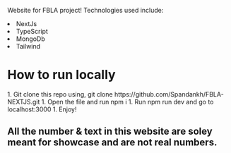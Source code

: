 Website for FBLA project! 
Technologies used include:
  <li>NextJs</li>
    <li>TypeScript</li>
      <li>MongoDb</li>
        <li>Tailwind</li>


<h1>How to run locally</h1>
1. Git clone this repo using, git clone https://github.com/Spandankh/FBLA-NEXTJS.git
1. Open the file and run npm i
1. Run npm run dev and go to localhost:3000
1. Enjoy! 

<h2><bold>
  All the number & text in this website are soley meant for showcase and are not real numbers.
</bold></h2>

